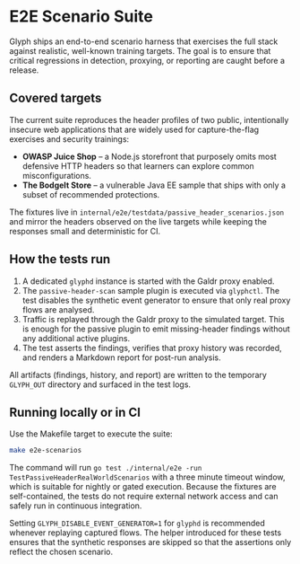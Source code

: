 # E2E Scenario Suite

Glyph ships an end-to-end scenario harness that exercises the full stack against
realistic, well-known training targets. The goal is to ensure that critical
regressions in detection, proxying, or reporting are caught before a release.

## Covered targets

The current suite reproduces the header profiles of two public, intentionally
insecure web applications that are widely used for capture-the-flag exercises
and security trainings:

- **OWASP Juice Shop** – a Node.js storefront that purposely omits most
  defensive HTTP headers so that learners can explore common misconfigurations.
- **The BodgeIt Store** – a vulnerable Java EE sample that ships with only a
  subset of recommended protections.

The fixtures live in `internal/e2e/testdata/passive_header_scenarios.json` and
mirror the headers observed on the live targets while keeping the responses
small and deterministic for CI.

## How the tests run

1. A dedicated `glyphd` instance is started with the Galdr proxy enabled.
2. The `passive-header-scan` sample plugin is executed via `glyphctl`. The test
   disables the synthetic event generator to ensure that only real proxy flows
   are analysed.
3. Traffic is replayed through the Galdr proxy to the simulated target. This is
   enough for the passive plugin to emit missing-header findings without any
   additional active plugins.
4. The test asserts the findings, verifies that proxy history was recorded, and
   renders a Markdown report for post-run analysis.

All artifacts (findings, history, and report) are written to the temporary
`GLYPH_OUT` directory and surfaced in the test logs.

## Running locally or in CI

Use the Makefile target to execute the suite:

```bash
make e2e-scenarios
```

The command will run `go test ./internal/e2e -run TestPassiveHeaderRealWorldScenarios`
with a three minute timeout window, which is suitable for nightly or gated
execution. Because the fixtures are self-contained, the tests do not require
external network access and can safely run in continuous integration.

Setting `GLYPH_DISABLE_EVENT_GENERATOR=1` for `glyphd` is recommended whenever
replaying captured flows. The helper introduced for these tests ensures that the
synthetic responses are skipped so that the assertions only reflect the chosen
scenario.
